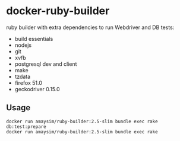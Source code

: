 # docker-ruby-builder
ruby builder with extra dependencies to run Webdriver and DB tests:

- build essentials
- nodejs
- git
- xvfb
- postgresql dev and client
- make
- tzdata
- firefox 51.0
- geckodriver 0.15.0

## Usage

    docker run amaysim/ruby-builder:2.5-slim bundle exec rake db:test:prepare
    docker run amaysim/ruby-builder:2.5-slim bundle exec rake
